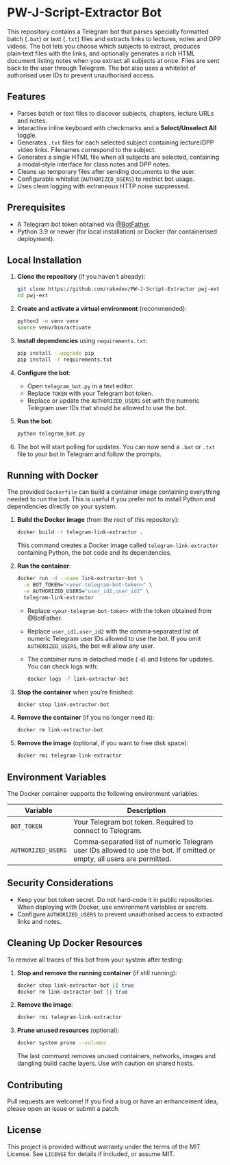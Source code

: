 # PW-J-Script-Extractor Bot

This repository contains a Telegram bot that parses specially formatted
batch (`.bat`) or text (`.txt`) files and extracts links to lectures,
notes and DPP videos.  The bot lets you choose which subjects to
extract, produces plain‑text files with the links, and optionally
generates a rich HTML document listing notes when you extract all
subjects at once.  Files are sent back to the user through
Telegram.  The bot also uses a whitelist of authorised user IDs to
prevent unauthorised access.

## Features

* Parses batch or text files to discover subjects, chapters, lecture
  URLs and notes.
* Interactive inline keyboard with checkmarks and a **Select/Unselect
  All** toggle.
* Generates `.txt` files for each selected subject containing
  lecture/DPP video links.  Filenames correspond to the subject.
* Generates a single HTML file when all subjects are selected,
  containing a modal‑style interface for class notes and DPP notes.
* Cleans up temporary files after sending documents to the user.
* Configurable whitelist (`AUTHORIZED_USERS`) to restrict bot usage.
* Uses clean logging with extraneous HTTP noise suppressed.

## Prerequisites

* A Telegram bot token obtained via [@BotFather](https://core.telegram.org/bots#botfather).
* Python 3.9 or newer (for local installation) or Docker (for
  containerised deployment).

## Local Installation

1. **Clone the repository** (if you haven’t already):

   ```bash
   git clone https://github.com/rakxdev/PW-J-Script-Extractor pwj-ext
   cd pwj-ext
   ```

2. **Create and activate a virtual environment** (recommended):

   ```bash
   python3 -m venv venv
   source venv/bin/activate
   ```

3. **Install dependencies** using `requirements.txt`:

   ```bash
   pip install --upgrade pip
   pip install -r requirements.txt
   ```

4. **Configure the bot**:

   * Open `telegram_bot.py` in a text editor.
   * Replace `TOKEN` with your Telegram bot token.
   * Replace or update the `AUTHORIZED_USERS` set with the numeric
     Telegram user IDs that should be allowed to use the bot.

5. **Run the bot**:

   ```bash
   python telegram_bot.py
   ```

6. The bot will start polling for updates.  You can now send a `.bat`
   or `.txt` file to your bot in Telegram and follow the prompts.

## Running with Docker

The provided `Dockerfile` can build a container image containing
everything needed to run the bot.  This is useful if you prefer not
to install Python and dependencies directly on your system.

1. **Build the Docker image** (from the root of this repository):

   ```bash
   docker build -t telegram-link-extractor .
   ```

   This command creates a Docker image called
   `telegram-link-extractor` containing Python, the bot code and its
   dependencies.

2. **Run the container**:

   ```bash
   docker run -d --name link-extractor-bot \
     -e BOT_TOKEN="<your-telegram-bot-token>" \
     -e AUTHORIZED_USERS="user_id1,user_id2" \
     telegram-link-extractor
   ```

   * Replace `<your-telegram-bot-token>` with the token obtained from
     @BotFather.
   * Replace `user_id1,user_id2` with the comma‑separated list of
     numeric Telegram user IDs allowed to use the bot.  If you omit
     `AUTHORIZED_USERS`, the bot will allow any user.
   * The container runs in detached mode (`-d`) and listens for
     updates.  You can check logs with:

     ```bash
     docker logs -f link-extractor-bot
     ```

3. **Stop the container** when you’re finished:

   ```bash
   docker stop link-extractor-bot
   ```

4. **Remove the container** (if you no longer need it):

   ```bash
   docker rm link-extractor-bot
   ```

5. **Remove the image** (optional, if you want to free disk space):

   ```bash
   docker rmi telegram-link-extractor
   ```

## Environment Variables

The Docker container supports the following environment variables:

| Variable           | Description                                                                                                              |
| ------------------ | ------------------------------------------------------------------------------------------------------------------------ |
| `BOT_TOKEN`        | Your Telegram bot token.  Required to connect to Telegram.                                                               |
| `AUTHORIZED_USERS` | Comma‑separated list of numeric Telegram user IDs allowed to use the bot.  If omitted or empty, all users are permitted. |

## Security Considerations

* Keep your bot token secret.  Do not hard‑code it in public
  repositories.  When deploying with Docker, use environment
  variables or secrets.
* Configure `AUTHORIZED_USERS` to prevent unauthorised access to
  extracted links and notes.

## Cleaning Up Docker Resources

To remove all traces of this bot from your system after testing:

1. **Stop and remove the running container** (if still running):

   ```bash
   docker stop link-extractor-bot || true
   docker rm link-extractor-bot || true
   ```

2. **Remove the image**:

   ```bash
   docker rmi telegram-link-extractor
   ```

3. **Prune unused resources** (optional):

   ```bash
   docker system prune --volumes
   ```

   The last command removes unused containers, networks, images and
   dangling build cache layers.  Use with caution on shared hosts.

## Contributing

Pull requests are welcome!  If you find a bug or have an enhancement
idea, please open an issue or submit a patch.

## License

This project is provided without warranty under the terms of the MIT
License.  See `LICENSE` for details if included, or assume MIT.

